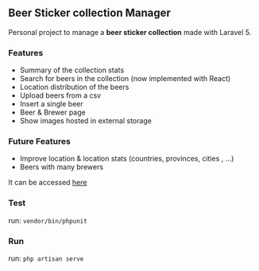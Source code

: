 ## Beer Sticker collection Manager

Personal project to manage a **beer sticker collection** made with Laravel 5.

### Features

- Summary of the collection stats
- Search for beers in the collection (now implemented with React)
- Location distribution of the beers
- Upload beers from a csv
- Insert a single beer
- Beer & Brewer page
- Show images hosted in external storage

### Future Features

- Improve location & location stats (countries, provinces, cities , ...)
- Beers with many brewers

It can be accessed [here](http://larabeers.herokuapp.com)

### Test
run:
``` vendor/bin/phpunit ```

### Run
run:
``` php artisan serve ```

